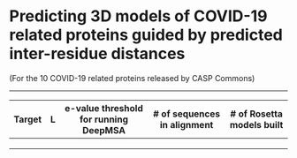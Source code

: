 # Predicting 3D models of COVID-19 related proteins guided by predicted inter-residue distances
(For the 10 COVID-19 related proteins released by CASP Commons)
<hr>

| Target  | L  | e-value threshold for running DeepMSA  | # of sequences in alignment  | # of Rosetta models built |
|---|---|---|---|---|
|   |   |   |   |   |
|   |   |   |   |   |
|   |   |   |   |   |

